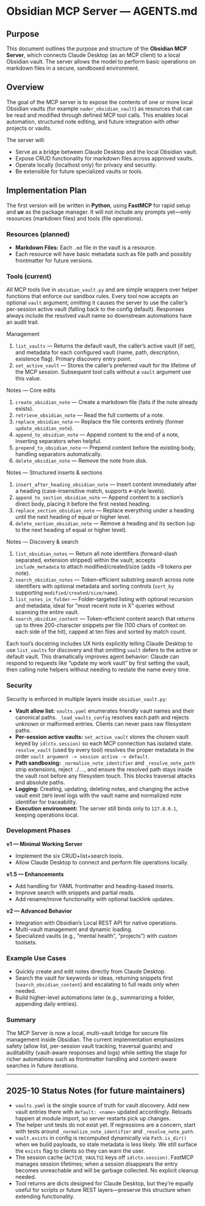 # Obsidian MCP Server — AGENTS.md

## Purpose

This document outlines the purpose and structure of the **Obsidian MCP Server**, which connects Claude Desktop (as an MCP client) to a local Obsidian vault. The server allows the model to perform basic operations on markdown files in a secure, sandboxed environment.

## Overview

The goal of the MCP server is to expose the contents of one or more local Obsidian vaults (for example `nader_obsidian_vault`) as resources that can be read and modified through defined MCP tool calls. This enables local automation, structured note editing, and future integration with other projects or vaults.

The server will:

* Serve as a bridge between Claude Desktop and the local Obsidian vault.
* Expose CRUD functionality for markdown files across approved vaults.
* Operate locally (localhost only) for privacy and security.
* Be extensible for future specialized vaults or tools.

## Implementation Plan

The first version will be written in **Python**, using **FastMCP** for rapid setup and **uv** as the package manager. It will not include any prompts yet—only resources (markdown files) and tools (file operations).

### Resources (planned)

* **Markdown Files:** Each `.md` file in the vault is a resource.
* Each resource will have basic metadata such as file path and possibly frontmatter for future versions.

### Tools (current)

All MCP tools live in `obsidian_vault.py` and are simple wrappers over helper functions that enforce our sandbox rules. Every tool now accepts an optional `vault` argument; omitting it causes the server to use the caller’s per-session active vault (falling back to the config default). Responses always include the resolved vault name so downstream automations have an audit trail.

Management
1. `list_vaults` — Returns the default vault, the caller’s active vault (if set), and metadata for each configured vault (name, path, description, existence flag). Primary discovery entry point.
2. `set_active_vault` — Stores the caller’s preferred vault for the lifetime of the MCP session. Subsequent tool calls without a `vault` argument use this value.

Notes — Core edits
1. `create_obsidian_note` — Create a markdown file (fails if the note already exists).
2. `retrieve_obsidian_note` — Read the full contents of a note.
3. `replace_obsidian_note` — Replace the file contents entirely (former `update_obsidian_note`).
4. `append_to_obsidian_note` — Append content to the end of a note, inserting separators when helpful.
5. `prepend_to_obsidian_note` — Prepend content before the existing body, handling separators automatically.
6. `delete_obsidian_note` — Remove the note from disk.

Notes — Structured inserts & sections
1. `insert_after_heading_obsidian_note` — Insert content immediately after a heading (case-insensitive match, supports `#`-style levels).
2. `append_to_section_obsidian_note` — Append content to a section’s direct body, placing it before the first nested heading.
3. `replace_section_obsidian_note` — Replace everything under a heading until the next heading of equal or higher level.
4. `delete_section_obsidian_note` — Remove a heading and its section (up to the next heading of equal or higher level).

Notes — Discovery & search
1. `list_obsidian_notes` — Return all note identifiers (forward-slash separated, extension stripped) within the vault; accepts `include_metadata` to attach modified/created/size (adds ~9 tokens per note).
2. `search_obsidian_notes` — Token-efficient substring search across note identifiers with optional metadata and sorting controls (`sort_by` supporting `modified/created/size/name`).
3. `list_notes_in_folder` — Folder-targeted listing with optional recursion and metadata; ideal for "most recent note in X" queries without scanning the entire vault.
4. `search_obsidian_content` — Token-efficient content search that returns up to three 200-character snippets per file (100 chars of context on each side of the hit), capped at ten files and sorted by match count.

Each tool’s docstring includes UX hints explicitly telling Claude Desktop to use `list_vaults` for discovery and that omitting `vault` defers to the active or default vault. This dramatically improves agent behavior: Claude can respond to requests like “update my work vault” by first setting the vault, then calling note helpers without needing to restate the name every time.

### Security

Security is enforced in multiple layers inside `obsidian_vault.py`:

* **Vault allow list:** `vaults.yaml` enumerates friendly vault names and their canonical paths. `_load_vaults_config` resolves each path and rejects unknown or malformed entries. Clients can never pass raw filesystem paths.
* **Per-session active vaults:** `set_active_vault` stores the chosen vault keyed by `id(ctx.session)` so each MCP connection has isolated state. `resolve_vault` (used by every tool) resolves the proper metadata in the order `vault argument -> session active -> default`.
* **Path sandboxing:** `_normalize_note_identifier` and `_resolve_note_path` strip extensions, reject `.`/`..`, and ensure the resolved path stays inside the vault root before any filesystem touch. This blocks traversal attacks and absolute paths.
* **Logging:** Creating, updating, deleting notes, and changing the active vault emit `INFO` level logs with the vault name and normalized note identifier for traceability.
* **Execution environment:** The server still binds only to `127.0.0.1`, keeping operations local.

### Development Phases

**v1 — Minimal Working Server**

* Implement the six CRUD+list+search tools.
* Allow Claude Desktop to connect and perform file operations locally.

**v1.5 — Enhancements**

* Add handling for YAML frontmatter and heading-based inserts.
* Improve search with snippets and partial reads.
* Add rename/move functionality with optional backlink updates.

**v2 — Advanced Behavior**

* Integration with Obsidian’s Local REST API for native operations.
* Multi-vault management and dynamic loading.
* Specialized vaults (e.g., “mental health”, “projects”) with custom toolsets.

### Example Use Cases

* Quickly create and edit notes directly from Claude Desktop.
* Search the vault for keywords or ideas, returning snippets first (`search_obsidian_content`) and escalating to full reads only when needed.
* Build higher-level automations later (e.g., summarizing a folder, appending daily entries).

### Summary

The MCP Server is now a local, multi-vault bridge for secure file management inside Obsidian. The current implementation emphasizes safety (allow list, per-session vault tracking, traversal guards) and auditability (vault-aware responses and logs) while setting the stage for richer automations such as frontmatter handling and content-aware searches in future iterations.

---

## 2025-10 Status Notes (for future maintainers)

* `vaults.yaml` is the single source of truth for vault discovery. Add new vault entries there with `default: <name>` updated accordingly. Reloads happen at module import, so server restarts pick up changes.
* The helper unit tests do not exist yet. If regressions are a concern, start with tests around `_normalize_note_identifier` and `_resolve_note_path`.
* `vault.exists` in config is recomputed dynamically via `Path.is_dir()` when we build payloads, so stale metadata is less likely. We still surface the `exists` flag to clients so they can warn the user.
* The session cache (`ACTIVE_VAULTS`) keys off `id(ctx.session)`. FastMCP manages session lifetimes; when a session disappears the entry becomes unreachable and will be garbage collected. No explicit cleanup needed.
* Tool returns are dicts designed for Claude Desktop, but they’re equally useful for scripts or future REST layers—preserve this structure when extending functionality.
